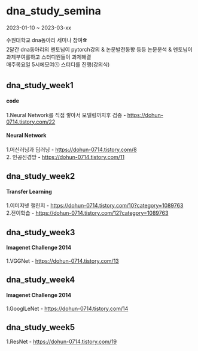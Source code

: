 # dna_study_semina
2023-01-10 ~ 2023-03-xx

수원대학교 dna동아리 세미나 참여⚽  
2달간 dna동아리의 멘토님이 pytorch강의 & 논문발전동향 등등 논문분석 & 멘토님이 과제부여를하고 스터디원들이 과제해결   
매주목요일 5시에모여🕔 스터디를 진행(강의식)

## dna_study_week1  
#### code  
1.Neural Network를 직접 쌓아서 모델링까지후 검증 - https://dohun-0714.tistory.com/22  
#### Neural Network  
1.머신러닝과 딥러닝 - https://dohun-0714.tistory.com/8  
2. 인공신경망 - https://dohun-0714.tistory.com/11  

## dna_study_week2  
#### Transfer Learning  
1.이미지넷 챌린지 - https://dohun-0714.tistory.com/10?category=1089763  
2.전이학습 - https://dohun-0714.tistory.com/12?category=1089763  

## dna_study_week3  
#### Imagenet Challenge 2014  
1.VGGNet - https://dohun-0714.tistory.com/13  

## dna_study_week4  
#### Imagenet Challenge 2014  
1.GooglLeNet - https://dohun-0714.tistory.com/14  

## dna_study_week5  
1.ResNet - https://dohun-0714.tistory.com/19  
